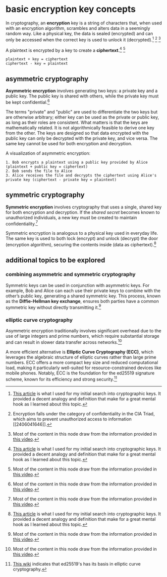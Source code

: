 # basic encryption key concepts

In cryptography, an **encryption** key is a string of characters that, when used with an encryption algorithm, scrambles and alters data in a seemingly random way. Like a physical key, the data is sealed (encrypted) and can only be accessed when the correct key is used to unlock it (decrypted).[^1] [^2] [^3]

A plaintext is encrypted by a key to create a **ciphertext**.[^1] [^3]

```
plaintext + key = ciphertext
ciphertext - key = plaintext
```

## asymmetric cryptography

**Asymmetric encryption** involves generating two keys: a private key and a public key. The public key is shared with others, while the private key must be kept confidential.[^3]

The terms "private" and "public" are used to differentiate the two keys but are otherwise arbitrary; either key can be used as the private or public key, as long as their roles are consistent. What matters is that the keys are mathematically related. It is not algorithmically feasible to derive one key from the other. The keys are designed so that data encrypted with the public key can only be decrypted with the private key, and vice versa. The same key cannot be used for both encryption and decryption.

A visualization of asymmetric encryption:

```
1. Bob encrypts a plaintext using a public key provided by Alice (plaintext + public key = ciphertext) 
2. Bob sends the file to Alice
3. Alice receives the file and decrypts the ciphertext using Alice's private key (ciphertext - private key = plaintext)
```

## symmetric cryptography

**Symmetric encryption** involves cryptography that uses a single, shared key for both encryption and decryption. If the *shared secret* becomes known to unauthorized individuals, a new key must be created to maintain confidentiality.[^3]

Symmetric encryption is analogous to a physical key used in everyday life. The same key is used to both lock (encrypt) and unlock (decrypt) the door (encryption algorithm), securing the contents inside (data as ciphertext).[^1]

## additional topics to be explored

### combining asymmetric and symmetric cryptography

Symmetric keys can be used in conjunction with asymmetric keys. For example, Bob and Alice can each use their private keys to combine with the other’s public key, generating a shared symmetric key. This process, known as the **Diffie-Hellman key exchange**, ensures both parties have a common symmetric key without directly transmitting it.[^3]

### elliptic curve cryptography

Asymmetric encryption traditionally involves significant overhead due to the use of large integers and prime numbers, which require substantial storage and can result in slower data transfer across networks.[^3]

A more efficient alternative is **Elliptic Curve Cryptography (ECC)**, which leverages the algebraic structure of elliptic curves rather than large prime numbers. ECC offers a more compact key size and reduced computational load, making it particularly well-suited for resource-constrained devices like mobile phones. Notably, ECC is the foundation for the ed25519 signature scheme, known for its efficiency and strong security.[^4]

[^1]: [This article](https://www.cloudflare.com/learning/ssl/what-is-a-cryptographic-key/) is what I used for my initial search into cryptographic keys. It provided a decent analogy and definition that make for a great mental hook as I learned about this topic.
[^2]: Encryption falls under the category of confidentiality in the CIA Triad, which aims to prevent unauthorized access to information [[2406041646]].
[^3]: Most of the content in this node draw from the information provided in [this video](https://www.youtube.com/watch?v=6uRI4o5EUkI).
[^4]: [This wiki](https://en.wikipedia.org/wiki/EdDSA) indicates that ed25519's has its basis in elliptic curve cryptography.
